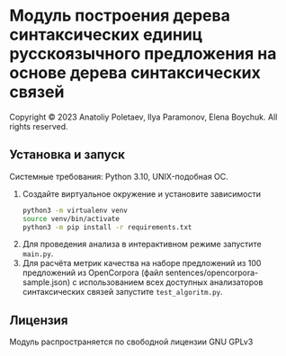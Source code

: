 # Модуль построения дерева синтаксических единиц русскоязычного предложения на основе дерева синтаксических связей
Copyright © 2023 Anatoliy Poletaev, Ilya Paramonov, Elena Boychuk. All rights reserved.

## Установка и запуск
Системные требования: Python 3.10, UNIX-подобная ОС.
1. Создайте виртуальное окружение и установите зависимости
   ```bash
   python3 -m virtualenv venv
   source venv/bin/activate
   python3 -m pip install -r requirements.txt
   ```
2. Для проведения анализа в интерактивном режиме запустите `main.py`.
3. Для расчёта метрик качества на наборе предложений из 100 предложений из OpenCorpora (файл sentences/opencorpora-sample.json) с использованием всех доступных анализаторов синтаксических связей запустите `test_algoritm.py`.

## Лицензия
Модуль распространяется по свободной лицензии GNU GPLv3